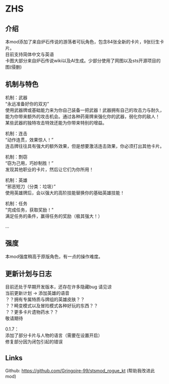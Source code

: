 # ZHS

## 介绍

本mod添加了来自炉石传说的游荡者可玩角色，包含84张全新的卡片，9张衍生卡片。  
目前支持简体中文与英语  
卡图大部分来自炉石传说wiki以及AI生成。少部分使用了网图以及sts开源项目的图(侵删)

## 机制与特色

机制：武器  
“永远准备好你的双刃”  
使用武器牌或基础能力来为你自己装备一把武器！武器拥有自己的攻击力与耐久，能为你带来额外的攻击机会。通过各种药膏牌来强化你的武器，弱化你的敌人！
某些武器的独特攻击特效还能为你带来特别的增益。

机制：连击  
“动作连贯，效果惊人！”  
连击牌往往具有强大的额外效果，但是想要激活连击效果，你必须打出其他卡片。

机制：剽窃  
“窃为己用，巧妙制胜！”  
发现其他职业的卡片，然后让它们为你所用！

机制：英雄  
“邪恶短刀（分类：垃圾）”  
使用英雄牌后，会以强大的高阶技能替换你的基础英雄技能！

机制：任务  
"完成任务，获取奖励！"  
满足任务的条件，赢得任务的奖励（极其强大！）

...

## 强度

本mod强度稍高于原版角色，有一点的操作难度。

## 更新计划与日志

目前还处于早期开发版本，还存在许多隐藏bug 请见谅  
当前更新计划 ->  添加英雄的语音  
？？拥有专属特质与牌组的英雄皮肤？？  
？？畸变模式以及冒险模式各种好玩的东西？？  
？？更多卡片遗物药水？？  
敬请期待

0.1.7：  
添加了部分卡片与人物的语言（需要在设置开启）  
修复部分因为闭包引起的错误

## Links

Github: https://github.com/Gringoire-99/stsmod_rogue_kt (帮助我改进此mod)







